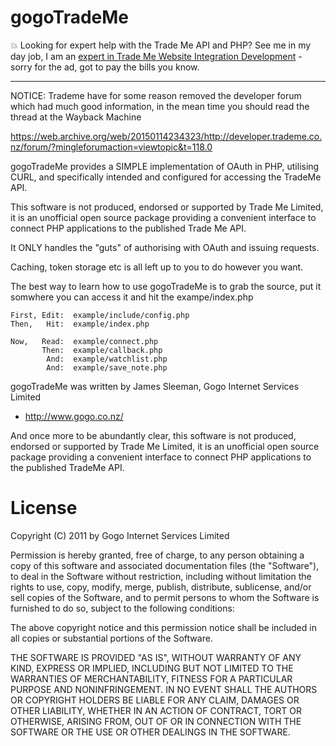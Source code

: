 gogoTradeMe
==============================================================================

:boom: Looking for expert help with the Trade Me API and PHP?  See me in my day job, I am an [expert in Trade Me Website Integration Development](https://code.gogo.co.nz/trade-me-ecommerce-integration-service.html) - sorry for the ad, got to pay the bills you know.

---

NOTICE: Trademe have for some reason removed the developer forum which had much good information, in the mean time you should read the thread at the Wayback Machine

https://web.archive.org/web/20150114234323/http://developer.trademe.co.nz/forum/?mingleforumaction=viewtopic&t=118.0


gogoTradeMe provides a SIMPLE implementation of OAuth in PHP, utilising CURL, 
and specifically intended and configured for accessing the TradeMe API.

This software is not produced, endorsed or supported by Trade Me Limited, it 
is an unofficial open source package providing a convenient interface to 
connect PHP applications to the published Trade Me API.

It ONLY handles the "guts" of authorising with OAuth and issuing requests.  

Caching, token storage etc is all left up to you to do however you want.

The best way to learn how to use gogoTradeMe is to grab the source, 
put it somwhere you can access it and hit the exampe/index.php

    First, Edit:  example/include/config.php
    Then,   Hit:  example/index.php

    Now,   Read:  example/connect.php
           Then:  example/callback.php
            And:  example/watchlist.php
            And:  example/save_note.php

gogoTradeMe was written by James Sleeman, Gogo Internet Services Limited 
- http://www.gogo.co.nz/

And once more to be abundantly clear, this software is not produced, endorsed 
or supported by Trade Me Limited, it is an unofficial open source package 
providing a convenient interface to connect PHP applications to the published 
TradeMe API.

License
==============================================================================
Copyright (C) 2011 by Gogo Internet Services Limited

Permission is hereby granted, free of charge, to any person obtaining a copy
of this software and associated documentation files (the "Software"), to deal
in the Software without restriction, including without limitation the rights
to use, copy, modify, merge, publish, distribute, sublicense, and/or sell
copies of the Software, and to permit persons to whom the Software is
furnished to do so, subject to the following conditions:

The above copyright notice and this permission notice shall be included in
all copies or substantial portions of the Software.

THE SOFTWARE IS PROVIDED "AS IS", WITHOUT WARRANTY OF ANY KIND, EXPRESS OR
IMPLIED, INCLUDING BUT NOT LIMITED TO THE WARRANTIES OF MERCHANTABILITY,
FITNESS FOR A PARTICULAR PURPOSE AND NONINFRINGEMENT. IN NO EVENT SHALL THE
AUTHORS OR COPYRIGHT HOLDERS BE LIABLE FOR ANY CLAIM, DAMAGES OR OTHER
LIABILITY, WHETHER IN AN ACTION OF CONTRACT, TORT OR OTHERWISE, ARISING FROM,
OUT OF OR IN CONNECTION WITH THE SOFTWARE OR THE USE OR OTHER DEALINGS IN
THE SOFTWARE.
